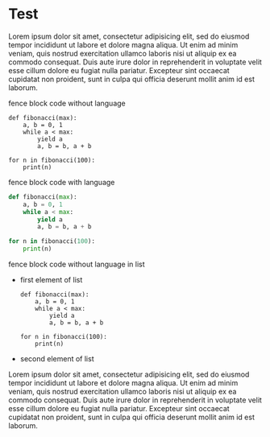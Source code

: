 # Test

Lorem ipsum dolor sit amet, consectetur adipisicing elit, sed do eiusmod
tempor incididunt ut labore et dolore magna aliqua. Ut enim ad minim veniam,
quis nostrud exercitation ullamco laboris nisi ut aliquip ex ea commodo
consequat. Duis aute irure dolor in reprehenderit in voluptate velit esse
cillum dolore eu fugiat nulla pariatur. Excepteur sint occaecat cupidatat non
proident, sunt in culpa qui officia deserunt mollit anim id est laborum.

fence block code without language

```
def fibonacci(max):
    a, b = 0, 1
    while a < max:
        yield a
        a, b = b, a + b

for n in fibonacci(100):
    print(n)
```

fence block code with language

```python
def fibonacci(max):
    a, b = 0, 1
    while a < max:
        yield a
        a, b = b, a + b

for n in fibonacci(100):
    print(n)
```

fence block code without language in list

- first element of list

  ```
  def fibonacci(max):
      a, b = 0, 1
      while a < max:
          yield a
          a, b = b, a + b

  for n in fibonacci(100):
      print(n)
  ```

- second element of list

Lorem ipsum dolor sit amet, consectetur adipisicing elit, sed do eiusmod
tempor incididunt ut labore et dolore magna aliqua. Ut enim ad minim veniam,
quis nostrud exercitation ullamco laboris nisi ut aliquip ex ea commodo
consequat. Duis aute irure dolor in reprehenderit in voluptate velit esse
cillum dolore eu fugiat nulla pariatur. Excepteur sint occaecat cupidatat non
proident, sunt in culpa qui officia deserunt mollit anim id est laborum.
